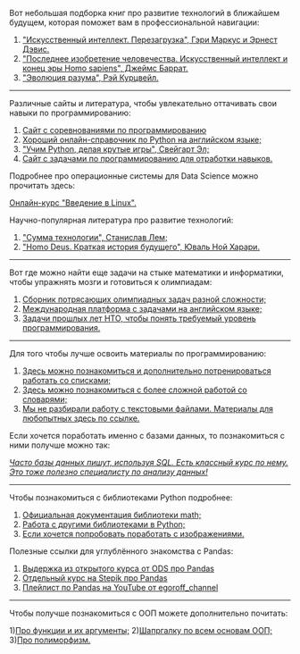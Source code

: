 Вот небольшая подборка книг про развитие технологий в ближайшем будущем, которая поможет вам в профессиональной навигации:

1. ["Искусственный интеллект. Перезагрузка", Гэри Маркус и Эрнест Дэвис.](https://www.litres.ru/book/gary-marcuse/iskusstvennyy-intellekt-perezagruzka-kak-sozdat-mashinnyy-raz-67333391/chitat-onlayn/)
2. ["Последнее изобретение человечества. Искусственный интеллект и конец эры Homo sapiens", Джеймс Баррат.]( https://www.litres.ru/dzheyms-barrat/poslednee-izobretenie-chelovechestva-iskusstvennyy-intellek/)
3. ["Эволюция разума", Рэй Курцвейл.](https://www.litres.ru/rey-kurcveyl/evoluciya-razuma-ili-beskonechnye-vozmozhnosti-chelovecheskog/?utm_source=yandex&utm_medium=cpc&utm_campaign=web_books_dsa_drr_feed%20607619718%7C47441382&utm_content=8258473711&utm_term=Городской%20округ%20Чехов_98614&param_2=987239&_openstat=ZGlyZWN0LnlhbmRleC5ydTs0NzQ0MTM4Mjs4MjU4NDczNzExO3lhbmRleC5ydTpwcmVtaXVt&yclid=10318589725636820991)

----

Различные сайты и литература, чтобы увлекательно оттачивать свои навыки по программированию:

1) [Сайт с соревнованиями по программированию](https://leetcode.com/)
2) [Хороший онлайн-справочник по Python на английском языке;](https://learnpython.org/)
3) ["Учим Python, делая крутые игры", Свейгарт Эл;](https://www.litres.ru/el-sveygart/uchim-python-delaya-krutye-igry-33399590/)
4) [Сайт с задачами по программированию для отработки навыков.](https://www.codewars.com/r/QULJAg)

Подробнее про операционные системы для Data Science можно прочитать здесь:

[Онлайн-курс "Введение в Linux".](https://stepik.org/course/73/promo)

Научно-популярная литература про развитие технологий:

1) ["Сумма технологии", Станислав Лем;](https://www.litres.ru/stanislav-lem/summa-tehnologii/)
2) ["Homo Deus. Краткая история будущего", Юваль Ной Харари.](https://www.litres.ru/uval-noy-harari/homo-deus-kratkaya-istoriya-buduschego/)

----

Вот где можно найти еще задачи на стыке математики и информатики, чтобы упражнять мозги и готовиться к олимпиадам:

1) [Сборник потрясающих олимпиадных задач разной сложности;](https://acmp.ru/index.asp?main=tasks)
2) [Международная платформа с задачами на английском языке;](https://www.codewars.com/)
3) [Задачи прошлых лет НТО, чтобы понять требуемый уровень программирования.](https://ntcontest.ru/docs/ai-assignements.pdf)

---

Для того чтобы лучше освоить материалы по программированию:

1) [Здесь можно познакомиться и дополнительно потренироваться работать со списками;](https://pythonchik.ru/osnovy/spiski-v-python)
2) [Здесь можно познакомиться с более сложной работой со словарями;](https://proglib.io/p/15-veshchey-kotorye-nuzhno-znat-o-slovaryah-python-2020-03-03)
3) [Мы не разбирали работу с текстовыми файлами. Материалы для любопытных здесь по ссылке.](https://www.yuripetrov.ru/edu/python/ch_08_01.html)
   
Если хочется поработать именно с базами данных, то познакомиться с ними получше можно так:

[*Часто базы данных пишут, используя SQL. Есть классный курс по нему. Это тоже полезно специалисту по анализу данных!*](https://stepik.org/course/63054/info)

---
Чтобы познакомиться с библиотеками Python подробнее:

1) [Официальная документация библиотеки math;](https://docs.python.org/3/library/math.html)
2) [Работа с другими библиотеками в Python;](https://pythonist.ru/osnovnye-moduli-python/)
3) [Если хочется попробовать поработать с изображениями.](https://habr.com/ru/articles/681248/)
   
Полезные ссылки для углублённого знакомства с Pandas:

1) [Выдержка из открытого курса от ODS про Pandas](https://habr.com/ru/company/ods/blog/322626/)
2) [Отдельный курс на Stepik про Pandas](https://stepik.org/course/83990/promo)
3) [Плейлист по Pandas на YouTube от egoroff_channel](https://www.youtube.com/watch?v=wjDns1IYcPg&list=PLQAt0m1f9OHvibdelR6YgWvxKRv-FDz4D)

---
Чтобы получше познакомиться с ООП можете дополнительно почитать:

1)[Про функции и их аргументы;](https://pythonworld.ru/tipy-dannyx-v-python/vse-o-funkciyax-i-ix-argumentax.html)
2)[Шапргалку по всем основам ООП;](https://tproger.ru/translations/oop-principles-cheatsheet/)
3)[Про полиморфизм.](https://habr.com/ru/post/552922/)
